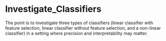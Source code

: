 # Investigate_Classifiers
The point is to investigate three types of classifiers (linear classifier with feature selection, linear classifier without feature selection, and a non-linear classifier) in a setting where precision and interpretability may matter.
